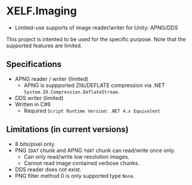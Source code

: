# XELF.Imaging
* Limited-use supports of image reader/writer for Unity: APNG/DDS 

This project is intented to be used for the specific purpose.
Note that the supported features are limited.

## Specifications
* APNG reader / writer (limited)
  * APNG is suppported Zlib/DEFLATE compression via .NET `System.IO.Compression.DeflateStream`.
* DDS writer (limited)
* Written in C#6
  * Required `Script Runtime Version`: `.NET 4.x Equivalent`

## Limitations (in current versions)
* 8 bits/pixel only.
* PNG `IDAT` chunk and APNG `fdAT` chunk can read/write once only.
  * Can only read/write low resolution images.
  * Cannot read image contained verbose chunks.
* DDS reader does not exist.
* PNG filter method 0 is only supported type `None`.
